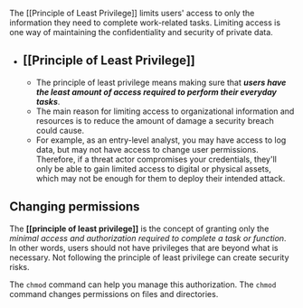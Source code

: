 The [[Principle of Least Privilege]] limits users' access to only the information they need to complete work-related tasks. Limiting access is one way of maintaining the confidentiality and security of private data. 

- ## **[[Principle of Least Privilege]]**
	- The principle of least privilege means making sure that ***users have the least amount of access required to perform their everyday tasks***. 
	- The main reason for limiting access to organizational information and resources is to reduce the amount of damage a security breach could cause. 
	- For example, as an entry-level analyst, you may have access to log data, but may not have access to change user permissions. Therefore, if a threat actor compromises your credentials, they'll only be able to gain limited access to digital or physical assets, which may not be enough for them to deploy their intended attack.  

## Changing permissions

The **[[principle of least privilege]]** is the concept of granting only the *minimal access and authorization required to complete a task or function*. In other words, users should not have privileges that are beyond what is necessary. Not following the principle of least privilege can create security risks.

The `chmod` command can help you manage this authorization. The `chmod` command changes permissions on files and directories.